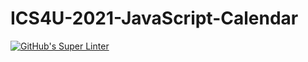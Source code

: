 # ICS4U-2021-JavaScript-Calendar
[![GitHub's Super Linter](https://github.com/patrick-gemmell/ICS4U-2021-JavaScript-Calendar/workflows/GitHub's%20Super%20Linter/badge.svg)](https://github.com/patrick-gemmell/ICS4U-2021-JavaScript-Calendar/actions)
